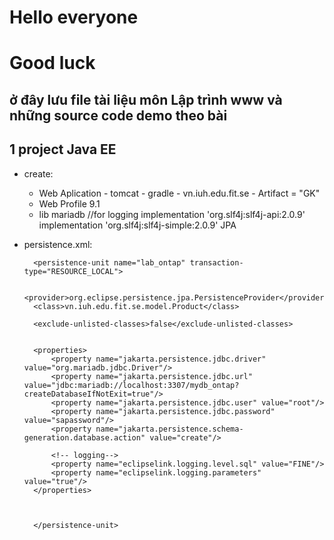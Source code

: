 # Hello everyone
# Good luck
## ở đây lưu file tài liệu môn Lập trình www và những source code demo theo bài



## 1 project Java EE

* create: 
    - Web Aplication - tomcat - gradle - vn.iuh.edu.fit.se - Artifact = "GK"
    - Web Profile 9.1
    - lib 
        mariadb
        //for logging
            implementation 'org.slf4j:slf4j-api:2.0.9'
            implementation 'org.slf4j:slf4j-simple:2.0.9'
        JPA

* persistence.xml:
    
    
        <persistence-unit name="lab_ontap" transaction-type="RESOURCE_LOCAL">
        
        <provider>org.eclipse.persistence.jpa.PersistenceProvider</provider>
        <class>vn.iuh.edu.fit.se.model.Product</class>

        <exclude-unlisted-classes>false</exclude-unlisted-classes>


        <properties>
            <property name="jakarta.persistence.jdbc.driver" value="org.mariadb.jdbc.Driver"/>
            <property name="jakarta.persistence.jdbc.url" value="jdbc:mariadb://localhost:3307/mydb_ontap?createDatabaseIfNotExit=true"/>
            <property name="jakarta.persistence.jdbc.user" value="root"/>
            <property name="jakarta.persistence.jdbc.password" value="sapassword"/>
            <property name="jakarta.persistence.schema-generation.database.action" value="create"/>

            <!-- logging-->
            <property name="eclipselink.logging.level.sql" value="FINE"/>
            <property name="eclipselink.logging.parameters" value="true"/>
        </properties>



        </persistence-unit>